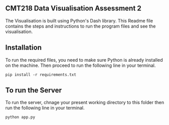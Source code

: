 
## CMT218 Data Visualisation Assessment 2

The Visualisation is built using Python's Dash library. This Readme file contains the steps and instructions to run the program files and see the visualisation.


## Installation

To run the required files, you need to make sure Python is already installed on the machine. Then proceed to run the following line in your terminal.

    pip install -r requirements.txt

## To run the Server

To run the server, chnage your present working directory to this folder then run the following line in your terminal.

    python app.py

